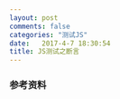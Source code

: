 ```yaml
---
layout: post
comments: false
categories: "测试JS"
date:   2017-4-7 18:30:54
title: JS测试之断言
---
```


<div id="toc"></div>

### 参考资料



<script type="text/javascript">
$(document).ready(function() {
    $('#toc').toc({ listType: 'ul', title: "<i>目录</i>" });
});
</script>
